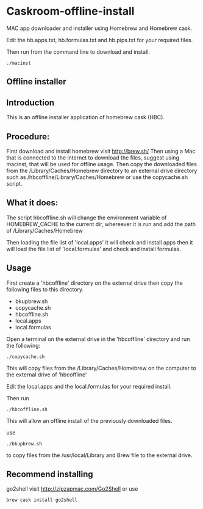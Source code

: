# Caskroom-offline-install

MAC app downloader and installer using Homebrew and Homebrew cask.

Edit the hb.apps.txt, hb.formulas.txt and hb.pips.txt
for your required files.

Then run from the command line to download and install.

	./macinst

## Offline installer
## Introduction

This is an offline installer application of homebrew cask (HBC). 

## Procedure:

First download and install homebrew visit http://brew.sh/
Then using a Mac that is connected to the internet to download the files, suggest using macinst, that will be used for offline usage. Then copy the downloaded files from the /Library/Caches/Homebrew directory to an external drive directory such as /hbcoffline/Library/Caches/Homebrew
or use the copycache.sh script.

## What it does:
The script hbcoffline.sh will change the environment variable of HOMEBREW_CACHE to the current dir, whereever it is run and add the path of /Library/Caches/Homebrew

Then loading the file list of 'local.apps' it will check and install apps then it will load the file list of 'local.formulas' and check and install formulas.

## Usage
First create a 'hbcoffline' directory on the external drive then copy the following files to this directory.

* bkupbrew.sh
* copycache.sh
* hbcoffline.sh
* local.apps
* local.formulas

Open a terminal on the external drive in the 'hbcoffline' directory and run the following:

	./copycache.sh

This will copy files from the /Library/Caches/Homebrew on the computer to the external drive
of 'hbcoffline'

Edit the local.apps and the local.formulas for your required install.

Then run

	./hbcoffline.sh

This will allow an offline install of the previously downloaded files.

use


	./bkupbrew.sh 

to copy files from the /usr/local/Library and Brew file to 
the external drive.

## Recommend installing
go2shell 
visit http://zipzapmac.com/Go2Shell
or use 

	brew cask install go2shell






